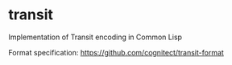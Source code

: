 # transit
Implementation of Transit encoding in Common Lisp

Format specification: https://github.com/cognitect/transit-format
